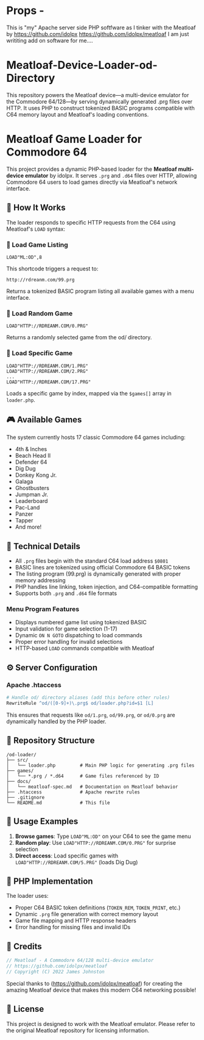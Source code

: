 # Props - 
This is "my" Apache server side PHP softfware as I tinker with the Meatloaf by https://github.com/idolpx  https://github.com/idolpx/meatloaf I am just writiting add on software for me....  

# Meatloaf-Device-Loader-od-Directory
This repository powers the Meatloaf device—a multi-device emulator for the Commodore 64/128—by serving dynamically generated .prg files over HTTP. It uses PHP to construct tokenized BASIC programs compatible with C64 memory layout and Meatloaf's loading conventions.

#  Meatloaf Game Loader for Commodore 64

This project provides a dynamic PHP-based loader for the **Meatloaf multi-device emulator** by idolpx. It serves `.prg` and `.d64` files over HTTP, allowing Commodore 64 users to load games directly via Meatloaf's network interface.

## 📡 How It Works

The loader responds to specific HTTP requests from the C64 using Meatloaf's `LOAD` syntax:

### 🔹 Load Game Listing
```basic
LOAD"ML:OD",8
```

This shortcode triggers a request to:
```
http://rdreanm.com/99.prg
```
Returns a tokenized BASIC program listing all available games with a menu interface.

### 🔹 Load Random Game
```basic
LOAD"HTTP://RDREANM.COM/0.PRG"
```
Returns a randomly selected game from the od/ directory.

### 🔹 Load Specific Game
```basic
LOAD"HTTP://RDREANM.COM/1.PRG"
LOAD"HTTP://RDREANM.COM/2.PRG"
...
LOAD"HTTP://RDREANM.COM/17.PRG"
```
Loads a specific game by index, mapped via the `$games[]` array in `loader.php`.

## 🎮 Available Games

The system currently hosts 17 classic Commodore 64 games including:
- 4th & Inches
- Beach Head II
- Defender 64
- Dig Dug
- Donkey Kong Jr.
- Galaga
- Ghostbusters
- Jumpman Jr.
- Leaderboard
- Pac-Land
- Panzer
- Tapper
- And more!

## 🧠 Technical Details

- All `.prg` files begin with the standard C64 load address `$0801`
- BASIC lines are tokenized using official Commodore 64 BASIC tokens
- The listing program (99.prg) is dynamically generated with proper memory addressing
- PHP handles line linking, token injection, and C64-compatible formatting
- Supports both `.prg` and `.d64` file formats

### Menu Program Features
- Displays numbered game list using tokenized BASIC
- Input validation for game selection (1-17)
- Dynamic `ON N GOTO` dispatching to load commands
- Proper error handling for invalid selections
- HTTP-based `LOAD` commands compatible with Meatloaf

## ⚙️ Server Configuration

### Apache .htaccess
```apache
# Handle od/ directory aliases (add this before other rules)
RewriteRule ^od/([0-9]+)\.prg$ od/loader.php?id=$1 [L]
```

This ensures that requests like `od/1.prg`, `od/99.prg`, or `od/0.prg` are dynamically handled by the PHP loader.

## 📁 Repository Structure
```
/od-loader/
├── src/
│   └── loader.php         # Main PHP logic for generating .prg files
├── games/
│   └── *.prg / *.d64      # Game files referenced by ID
├── docs/
│   └── meatloaf-spec.md   # Documentation on Meatloaf behavior
├── .htaccess              # Apache rewrite rules
├── .gitignore
└── README.md              # This file
```

## 🚀 Usage Examples

1. **Browse games**: Type `LOAD"ML:OD"` on your C64 to see the game menu
2. **Random play**: Use `LOAD"HTTP://RDREANM.COM/0.PRG"` for surprise selection
3. **Direct access**: Load specific games with `LOAD"HTTP://RDREANM.COM/5.PRG"` (loads Dig Dug)

## 🔧 PHP Implementation

The loader uses:
- Proper C64 BASIC token definitions (`TOKEN_REM`, `TOKEN_PRINT`, etc.)
- Dynamic `.prg` file generation with correct memory layout
- Game file mapping and HTTP response headers
- Error handling for missing files and invalid IDs

## 🙌 Credits

```php
// Meatloaf - A Commodore 64/128 multi-device emulator
// https://github.com/idolpx/meatloaf
// Copyright (C) 2022 James Johnston
```

Special thanks to (https://github.com/idolpx/meatloaf) for creating the amazing Meatloaf device that makes this modern C64 networking possible!

## 📝 License

This project is designed to work with the Meatloaf emulator. Please refer to the original Meatloaf repository for licensing information.
